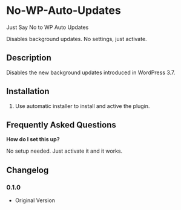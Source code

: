 No-WP-Auto-Updates
==================

Just Say No to WP Auto Updates


Disables background updates.  No settings, just activate.

## Description

Disables the new background updates introduced in WordPress 3.7.

## Installation

1. Use automatic installer to install and active the plugin.

## Frequently Asked Questions

**How do I set this up?**

No setup needed.  Just activate it and it works.

## Changelog

### 0.1.0
* Original Version

